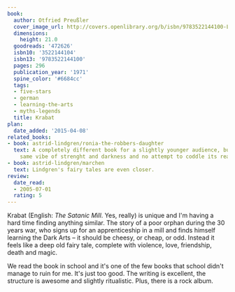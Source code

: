 ```yaml
---
book:
  author: Otfried Preußler
  cover_image_url: http://covers.openlibrary.org/b/isbn/9783522144100-L.jpg
  dimensions:
    height: 21.0
  goodreads: '472626'
  isbn10: '3522144104'
  isbn13: '9783522144100'
  pages: 296
  publication_year: '1971'
  spine_color: '#6684cc'
  tags:
  - five-stars
  - german
  - learning-the-arts
  - myths-legends
  title: Krabat
plan:
  date_added: '2015-04-08'
related_books:
- book: astrid-lindgren/ronia-the-robbers-daughter
  text: A completely different book for a slightly younger audience, but with the
    same vibe of strenght and darkness and no attempt to coddle its readers.
- book: astrid-lindgren/marchen
  text: Lindgren's fairy tales are even closer.
review:
  date_read:
  - 2005-07-01
  rating: 5
---
```


Krabat (English: *The Satanic Mill*. Yes, really) is unique and I'm having a hard time finding anything similar. The
story of a poor orphan during the 30 years war, who signs up for an apprenticeship in a mill and finds himself learning
the Dark Arts – it should be cheesy, or cheap, or odd. Instead it feels like a deep old fairy tale, complete with
violence, love, friendship, death and magic.

We read the book in school and it's one of the few books that school didn't manage to ruin for me. It's just too good.
The writing is excellent, the structure is awesome and slightly ritualistic. Plus, there is a rock album.
